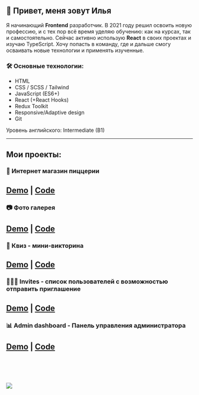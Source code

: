 ## 👋 Привет, меня зовут Илья

Я начинающий **Frontend** разработчик. В 2021 году решил освоить новую профессию, и с тех пор всё время уделяю обучению: как на курсах, так и самостоятельно. Сейчас активно использую **React** в своих проектах и изучаю TypeScript. Хочу попасть в команду, где и дальше смогу осваивать новые технологии и применять изученные.

### 🛠️ Основные технологии:
- HTML
- CSS / SCSS / Tailwind
- JavaScript (ES6+)
- React (+React Hooks)
- Redux Toolkit
- Responsive/Adaptive design
- Git

Уровень английского: Intermediate (B1)

---

## Мои проекты:
### 🍕 Интернет магазин пиццерии

[Demo](https://pizza-ilia-io.vercel.app/) | [Code](https://github.com/ilia-io/pizza)
---
### 📷 Фото галерея

[Demo](https://image-gallery-zeta-three.vercel.app/) | [Code](https://github.com/ilia-io/image-gallery) 
---
### 🎉 Квиз - мини-викторина

[Demo](https://quiz-khaki-three.vercel.app/) | [Code](https://github.com/ilia-io/quiz) 
---
### 🧑🏻✅ Invites - список пользователей с возможностью отправить приглашение

[Demo](https://invites-rosy.vercel.app/) | [Code](https://github.com/ilia-io/invites) 
---
### 📊 Admin dashboard - Панель управления администратора

[Demo](https://dashboard-red-tau.vercel.app/) | [Code](https://github.com/ilia-io/dashboard) 
---
<br><br><br><br>
<a href="https://www.codewars.com/users/ilia-io"><img src="https://www.codewars.com/users/ilia-io/badges/large" /></a>



<!--
**ilia-io/ilia-io** is a ✨ _special_ ✨ repository because its `README.md` (this file) appears on your GitHub profile.

Here are some ideas to get you started:

- 🔭 I’m currently working on ...
- 🌱 I’m currently learning ...
- 👯 I’m looking to collaborate on ...
- 🤔 I’m looking for help with ...
- 💬 Ask me about ...
- 📫 How to reach me: ...
- 😄 Pronouns: ...
- ⚡ Fun fact: ...
-->
